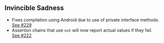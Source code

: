 ## Invincible Sadness

- Fixes compilation using Android due to use of private interface methods. [See #229](https://github.com/robfletcher/strikt/issues/229)
- Assertion chains that use `not` will now report actual values if they fail. [See #222](https://github.com/robfletcher/strikt/issues/222)
